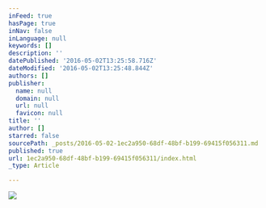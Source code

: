 ```yaml
---
inFeed: true
hasPage: true
inNav: false
inLanguage: null
keywords: []
description: ''
datePublished: '2016-05-02T13:25:58.716Z'
dateModified: '2016-05-02T13:25:48.844Z'
authors: []
publisher:
  name: null
  domain: null
  url: null
  favicon: null
title: ''
author: []
starred: false
sourcePath: _posts/2016-05-02-1ec2a950-68df-48bf-b199-69415f056311.md
published: true
url: 1ec2a950-68df-48bf-b199-69415f056311/index.html
_type: Article

---
```

![](https://the-grid-user-content.s3-us-west-2.amazonaws.com/9325d922-bf87-49fd-ae88-11f6201245fb.jpg)